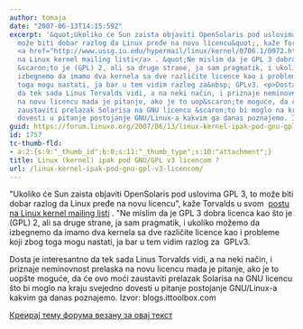 ```yaml
---
author: tomaja
date: "2007-06-13T14:15:59Z"
excerpt: '&quot;Ukoliko će Sun zaista objaviti OpenSolaris pod uslovima GPL 3, to
  može biti dobar razlog da Linux pređe na novu licencu&quot;, kaže Torvalds u svom&nbsp;
  <a href="http://www.ussg.iu.edu/hypermail/linux/kernel/0706.1/0972.html" target="_blank">postu
  na Linux kernel mailing listi</a> . &quot;Ne mislim da je GPL 3 dobra licenca kao
  &scaron;to je (GPL) 2, ali sa druge strane, ja sam pragmatik, i ukoliko možemo da
  izbegnemo da imamo dva kernela sa dve različite licence kao i probleme koji zbog
  toga mogu nastati, ja bar u tem vidim razlog za&nbsp; GPLv3. <p>Dosta je interesantno
  da tek sada Linus Torvalds vidi, a na neki način, i priznaje neminovnost prelaska
  na novu licencu mada je pitanje, ako je to uop&scaron;te moguće, da će ovo moći
  zaustaviti prelazak Solarisa na GNU licencu &scaron;to bi moglo na kraju svejedno
  dovesti u pitanje postojanje GNU/Linux-a kakvim ga danas poznajemo. Izvor: blogs.ittoolbox.com</p>'
guid: https://forum.linuxo.org/2007/06/13/linux-kernel-ipak-pod-gnu-gpl-v3-licencom/
id: 1757
tc-thumb-fld:
- a:2:{s:9:"_thumb_id";b:0;s:11:"_thumb_type";s:10:"attachment";}
title: Linux (kernel) ipak pod GNU/GPL v3 licencom ?
url: /linux-kernel-ipak-pod-gnu-gpl-v3-licencom/
---
```

"Ukoliko će Sun zaista objaviti OpenSolaris pod uslovima GPL 3, to može biti dobar razlog da Linux pređe na novu licencu", kaže Torvalds u svom&nbsp; <a href="http://www.ussg.iu.edu/hypermail/linux/kernel/0706.1/0972.html" target="_blank">postu na Linux kernel mailing listi</a> . "Ne mislim da je GPL 3 dobra licenca kao &scaron;to je (GPL) 2, ali sa druge strane, ja sam pragmatik, i ukoliko možemo da izbegnemo da imamo dva kernela sa dve različite licence kao i probleme koji zbog toga mogu nastati, ja bar u tem vidim razlog za&nbsp; GPLv3. 

Dosta je interesantno da tek sada Linus Torvalds vidi, a na neki način, i priznaje neminovnost prelaska na novu licencu mada je pitanje, ako je to uop&scaron;te moguće, da će ovo moći zaustaviti prelazak Solarisa na GNU licencu &scaron;to bi moglo na kraju svejedno dovesti u pitanje postojanje GNU/Linux-a kakvim ga danas poznajemo. Izvor: blogs.ittoolbox.com

<!--break-->

[Креирај тему форума везану за овај текст](https://linuxo.org/nova-tema-na-forumu/?se_pid=1757)